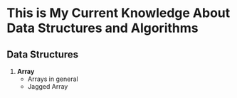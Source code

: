 # This is My Current Knowledge About Data Structures and Algorithms

## Data Structures

1. **Array**
   - Arrays in general
   - Jagged Array
